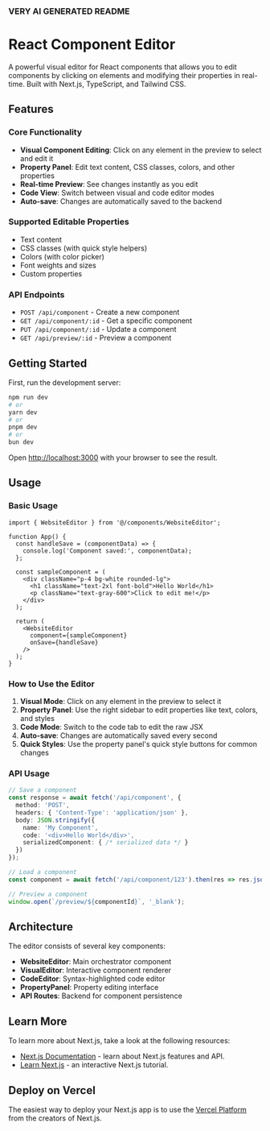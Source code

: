 
### VERY AI GENERATED README
# React Component Editor

A powerful visual editor for React components that allows you to edit components by clicking on elements and modifying their properties in real-time. Built with Next.js, TypeScript, and Tailwind CSS.

## Features

### Core Functionality
- **Visual Component Editing**: Click on any element in the preview to select and edit it
- **Property Panel**: Edit text content, CSS classes, colors, and other properties
- **Real-time Preview**: See changes instantly as you edit
- **Code View**: Switch between visual and code editor modes
- **Auto-save**: Changes are automatically saved to the backend

### Supported Editable Properties
- Text content
- CSS classes (with quick style helpers)
- Colors (with color picker)
- Font weights and sizes
- Custom properties

### API Endpoints
- `POST /api/component` - Create a new component
- `GET /api/component/:id` - Get a specific component
- `PUT /api/component/:id` - Update a component
- `GET /api/preview/:id` - Preview a component

## Getting Started

First, run the development server:

```bash
npm run dev
# or
yarn dev
# or
pnpm dev
# or
bun dev
```

Open [http://localhost:3000](http://localhost:3000) with your browser to see the result.

## Usage

### Basic Usage

```tsx
import { WebsiteEditor } from '@/components/WebsiteEditor';

function App() {
  const handleSave = (componentData) => {
    console.log('Component saved:', componentData);
  };

  const sampleComponent = (
    <div className="p-4 bg-white rounded-lg">
      <h1 className="text-2xl font-bold">Hello World</h1>
      <p className="text-gray-600">Click to edit me!</p>
    </div>
  );

  return (
    <WebsiteEditor 
      component={sampleComponent}
      onSave={handleSave}
    />
  );
}
```

### How to Use the Editor

1. **Visual Mode**: Click on any element in the preview to select it
2. **Property Panel**: Use the right sidebar to edit properties like text, colors, and styles
3. **Code Mode**: Switch to the code tab to edit the raw JSX
4. **Auto-save**: Changes are automatically saved every second
5. **Quick Styles**: Use the property panel's quick style buttons for common changes

### API Usage

```typescript
// Save a component
const response = await fetch('/api/component', {
  method: 'POST',
  headers: { 'Content-Type': 'application/json' },
  body: JSON.stringify({
    name: 'My Component',
    code: '<div>Hello World</div>',
    serializedComponent: { /* serialized data */ }
  })
});

// Load a component
const component = await fetch('/api/component/123').then(res => res.json());

// Preview a component
window.open(`/preview/${componentId}`, '_blank');
```

## Architecture

The editor consists of several key components:

- **WebsiteEditor**: Main orchestrator component
- **VisualEditor**: Interactive component renderer
- **CodeEditor**: Syntax-highlighted code editor
- **PropertyPanel**: Property editing interface
- **API Routes**: Backend for component persistence

## Learn More

To learn more about Next.js, take a look at the following resources:

- [Next.js Documentation](https://nextjs.org/docs) - learn about Next.js features and API.
- [Learn Next.js](https://nextjs.org/learn) - an interactive Next.js tutorial.

## Deploy on Vercel

The easiest way to deploy your Next.js app is to use the [Vercel Platform](https://vercel.com/new?utm_medium=default-template&filter=next.js&utm_source=create-next-app&utm_campaign=create-next-app-readme) from the creators of Next.js.
